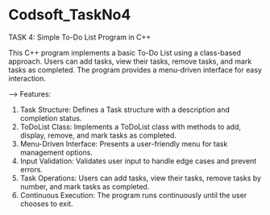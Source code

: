 # Codsoft_TaskNo4
TASK 4: Simple To-Do List Program in C++

This C++ program implements a basic To-Do List using a class-based approach. Users can add tasks, view their tasks, remove tasks, and mark tasks as completed. The program provides a menu-driven interface for easy interaction.

--> Features:
1. Task Structure: Defines a Task structure with a description and completion status.
2. ToDoList Class: Implements a ToDoList class with methods to add, display, remove, and mark tasks as completed.
3. Menu-Driven Interface: Presents a user-friendly menu for task management options.
4. Input Validation: Validates user input to handle edge cases and prevent errors.
5. Task Operations: Users can add tasks, view their tasks, remove tasks by number, and mark tasks as completed.
6. Continuous Execution: The program runs continuously until the user chooses to exit.
